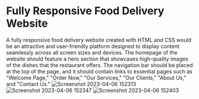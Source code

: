 # Fully Responsive Food Delivery Website

A fully responsive food delivery website created with HTML and CSS would be an attractive and user-friendly platform designed to display content seamlessly across all screen sizes and devices.
The homepage of the website should feature a hero section that showcases high-quality images of the dishes that the restaurant offers. The navigation bar should be placed at the top of the page, and it should contain links to essential pages such as "Welcome Page," "Order Now," "Our Services," "Our Clients," "About Us," and "Contact Us."
![Screenshot 2023-04-06 152313](https://user-images.githubusercontent.com/77580488/230346761-aa59a407-8397-4f6f-98c1-00114a0d39dc.png)
![Screenshot 2023-04-06 152347](https://user-images.githubusercontent.com/77580488/230346795-8f4416c5-d026-4bf4-9b0c-9238ee522b93.png)
![Screenshot 2023-04-06 152403](https://user-images.githubusercontent.com/77580488/230346846-7c484961-acce-4e4b-80e1-524676304bd0.png)
